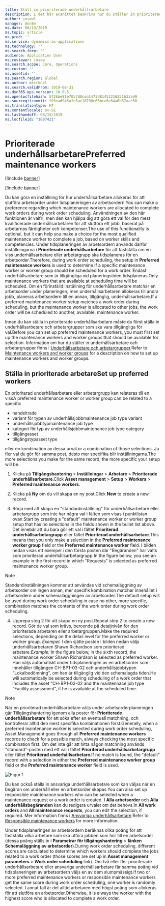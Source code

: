 ```yaml
---
title: Ställ in prioriterade underhållsarbetare
description: I det här avsnittet beskrivs hur du ställer in prioriterade underhållsarbetare i Tillgångshantering.
author: josaw1
manager: AnnBe
ms.date: 08/19/2019
ms.topic: article
ms.prod: ''
ms.service: dynamics-ax-applications
ms.technology: ''
ms.search.form: ''
audience: Application User
ms.reviewer: josaw
ms.search.scope: Core, Operations
ms.custom: ''
ms.assetid: ''
ms.search.region: Global
ms.author: mkirknel
ms.search.validFrom: 2019-08-31
ms.dyn365.ops.version: 10.0.5
ms.openlocfilehash: 8f26be81e7057d0cea1473d81452216251633ad9
ms.sourcegitcommit: f93ead945afe5ae18706c66bce6e64a6b57aac50
ms.translationtype: HT
ms.contentlocale: sv-SE
ms.lasthandoff: 08/19/2019
ms.locfileid: "1887421"
---
```

# <a name="preferred-maintenance-workers"></a><span data-ttu-id="5d876-103">Prioriterade underhållsarbetare</span><span class="sxs-lookup"><span data-stu-id="5d876-103">Preferred maintenance workers</span></span>

[!include [banner](../../includes/banner.md)]

[!include [banner](../../includes/preview-banner.md)]

<span data-ttu-id="5d876-104">Du kan göra en inställning för hur underhållsarbetare allokeras för att slutföra arbetsorder under tidsplaneringen av arbetsordern.</span><span class="sxs-lookup"><span data-stu-id="5d876-104">You can make a preference regarding which maintenance workers are allocated to complete work orders during work order scheduling.</span></span> <span data-ttu-id="5d876-105">Användningen av den här funktionen är valfri, men den kan hjälpa dig att göra ett val för den mest kvalificerade underhållsarbetaren för att slutföra ett jobb, baserat på arbetarnas färdigheter och kompetenser.</span><span class="sxs-lookup"><span data-stu-id="5d876-105">The use of this functionality is optional, but it can help you make a choice for the most qualified maintenance worker to complete a job, based on worker skills and competencies.</span></span> <span data-ttu-id="5d876-106">Under tidsplaneringen av arbetsordern används därför inställningarna i **Prioriterade underhållsarbetare** för att fastställa om en viss underhållsarbetare eller arbetargrupp ska tidsplaneras för en arbetsorder.</span><span class="sxs-lookup"><span data-stu-id="5d876-106">Therefore, during work order scheduling, the setup in **Preferred maintenance workers** is used to determine if a specific maintenance worker or worker group should be scheduled for a work order.</span></span> <span data-ttu-id="5d876-107">Endast underhållsarbetare som är tillgängliga vid planeringstiden tidsplaneras.</span><span class="sxs-lookup"><span data-stu-id="5d876-107">Only maintenance workers that are available at scheduling time will be scheduled.</span></span> <span data-ttu-id="5d876-108">Om en förinställd inställning för underhållsarbetare matchar en arbetsorder under planeringen, men underhållsarbetaren allokeras till andra jobb, planeras arbetsordern till en annan, tillgänglig, underhållsarbetare.</span><span class="sxs-lookup"><span data-stu-id="5d876-108">If a preferred maintenance worker setup matches a work order during scheduling, but the maintenance worker is allocated to other jobs, the work order will be scheduled to another, available, maintenance worker.</span></span>

<span data-ttu-id="5d876-109">Innan du kan ställa in prioriterade underhållsarbetare måste du först ställa in underhållsarbetare och arbetargrupper som ska vara tillgängliga för val.</span><span class="sxs-lookup"><span data-stu-id="5d876-109">Before you can set up preferred maintenance workers, you must first set up the maintenance workers and worker groups that should be available for selection.</span></span> <span data-ttu-id="5d876-110">Information om hur du ställer in underhållsarbetare och arbetargrupper finns i [Underhållsarbetare och arbetargrupper](../setup-for-objects/workers-and-worker-groups.md).</span><span class="sxs-lookup"><span data-stu-id="5d876-110">Refer to [Maintenance workers and worker groups](../setup-for-objects/workers-and-worker-groups.md) for a description on how to set up maintenance workers and worker groups.</span></span>

## <a name="set-up-preferred-workers"></a><span data-ttu-id="5d876-111">Ställa in prioriterade arbetare</span><span class="sxs-lookup"><span data-stu-id="5d876-111">Set up preferred workers</span></span>

<span data-ttu-id="5d876-112">En prioriterad underhållsarbetare eller arbetargrupp kan relateras till en viss</span><span class="sxs-lookup"><span data-stu-id="5d876-112">A preferred maintenance worker or worker group can be related to a specific</span></span>

- <span data-ttu-id="5d876-113">handel</span><span class="sxs-lookup"><span data-stu-id="5d876-113">trade</span></span>  
- <span data-ttu-id="5d876-114">variant för typen av underhållsjobb</span><span class="sxs-lookup"><span data-stu-id="5d876-114">maintenance job type variant</span></span>  
- <span data-ttu-id="5d876-115">underhållsjobbtyp</span><span class="sxs-lookup"><span data-stu-id="5d876-115">maintenance job type</span></span>  
- <span data-ttu-id="5d876-116">kategori för typ av underhållsjobb</span><span class="sxs-lookup"><span data-stu-id="5d876-116">maintenance job type category</span></span>  
- <span data-ttu-id="5d876-117">tillgång</span><span class="sxs-lookup"><span data-stu-id="5d876-117">asset</span></span>  
- <span data-ttu-id="5d876-118">tillgångstyp</span><span class="sxs-lookup"><span data-stu-id="5d876-118">asset type</span></span>  

<span data-ttu-id="5d876-119">eller en kombination av dessa urval.</span><span class="sxs-lookup"><span data-stu-id="5d876-119">or a combination of those selections.</span></span> <span data-ttu-id="5d876-120">Ju fler val du gör för samma post, desto mer specifika blir inställningarna.</span><span class="sxs-lookup"><span data-stu-id="5d876-120">The more selections you make for the same record, the more specific your setup will be.</span></span>

1. <span data-ttu-id="5d876-121">Klicka på **Tillgångshantering** > **Inställningar** > **Arbetare** > **Prioriterade underhållsarbetare**.</span><span class="sxs-lookup"><span data-stu-id="5d876-121">Click **Asset management** > **Setup** > **Workers** > **Preferred maintenance workers**.</span></span>

2. <span data-ttu-id="5d876-122">Klicka på **Ny** om du vill skapa en ny post.</span><span class="sxs-lookup"><span data-stu-id="5d876-122">Click **New** to create a new record.</span></span>

3. <span data-ttu-id="5d876-123">Börja med att skapa en "standardinställning" för underhållsarbetare eller arbetargrupp som inte har några val i fälten som visas i punktlistan ovan.</span><span class="sxs-lookup"><span data-stu-id="5d876-123">Start by creating a "default" maintenance worker or worker group setup that has no selections in the fields shown in the bullet list above.</span></span> <span data-ttu-id="5d876-124">Det innebär att du bara gör ett val i fältet **Prioriterad underhållsarbetargrupp** eller fältet **Prioriterad underhållsarbetare**.</span><span class="sxs-lookup"><span data-stu-id="5d876-124">This means that you only make a selection in the **Preferred maintenance worker group** field or the **Preferred maintenance worker** field.</span></span> <span data-ttu-id="5d876-125">I bilden nedan visas ett exempel i den första posten där "Begäranden" har valts som prioriterad underhållsarbetargrupp.</span><span class="sxs-lookup"><span data-stu-id="5d876-125">In the figure below, you see an example in the first record in which "Requests" is selected as preferred maintenance worker group.</span></span>

>[!NOTE]
><span data-ttu-id="5d876-126">Standardinställningen kommer att användas vid schemaläggning av arbetsorder om ingen annan, mer specifik kombination matchar innehållet i arbetsordern under schemaläggningen av arbetsorder.</span><span class="sxs-lookup"><span data-stu-id="5d876-126">The default setup will be used during work order scheduling in case no other, more specific, combination matches the contents of the work order during work order scheduling.</span></span>

4. <span data-ttu-id="5d876-127">Upprepa steg 2 för att skapa en ny post.</span><span class="sxs-lookup"><span data-stu-id="5d876-127">Repeat step 2 to create a new record.</span></span> <span data-ttu-id="5d876-128">Gör de val som krävs, beroende på detaljnivån för den prioriterade arbetaren eller arbetargruppen.</span><span class="sxs-lookup"><span data-stu-id="5d876-128">Make the required selections, depending on the detail level for the preferred worker or worker group.</span></span> <span data-ttu-id="5d876-129">*Exempel:* I den sjätte posten i bilden nedan väljs underhållsarbetaren Shawn Richardson som prioriterad arbetare.</span><span class="sxs-lookup"><span data-stu-id="5d876-129">*Example:* In the figure below, in the sixth record, the maintenance worker Shawn Richardson is selected as preferred worker.</span></span> <span data-ttu-id="5d876-130">Han väljs automatiskt under tidsplaneringen av en arbetsorder som innehåller tillgången CH-BP1-03-02 och underhållsjobbtypen "Lokalbedömning", om han är tillgänglig vid den schemalagda tiden.</span><span class="sxs-lookup"><span data-stu-id="5d876-130">He will automatically be selected during scheduling of a work order that includes the asset "CH-BP1-03-02 and the maintennace job type "Facility assessment", if he is available at the scheduled time.</span></span>

>[!NOTE]
><span data-ttu-id="5d876-131">När en prioriterad underhållsarbetare väljs under arbetsorderplaneringen går Tillgångshantering igenom alla poster för **Prioriterade underhållsarbetare** för att söka efter en eventuell matchning, och kontrollerar alltid den mest specifika kombinationen först.</span><span class="sxs-lookup"><span data-stu-id="5d876-131">Generally, when a preferred maintenance worker is selected during work order scheduling, Asset Management goes through all **Preferred maintenance workers** records to check for a possible match, always checking the most specific combination first.</span></span> <span data-ttu-id="5d876-132">Om det inte går att hitta någon matchning används "standard"-posten med ett val i fältet **Prioriterad underhållsarbetargrupp** eller fältet **Prioriterad underhållsarbetare**.</span><span class="sxs-lookup"><span data-stu-id="5d876-132">If no match is found, the "default" record with a selection in either the **Preferred maintenance worker group** field or the **Preferred maintenance worker** field is used.</span></span>


![Figur 1](media/02-work-order-scheduling.png)

<span data-ttu-id="5d876-134">Du kan också ställa in ansvariga underhållsarbetare som kan väljas när en begäran om underhåll eller en arbetsorder skapas.</span><span class="sxs-lookup"><span data-stu-id="5d876-134">You can also set up responsible maintenance workers who can be selected when a maintenance request or a work order is created.</span></span> <span data-ttu-id="5d876-135">I **Alla arbetsorder** och **Alla underhållsbegäranden** kan du redigera urvalet om det behövs.</span><span class="sxs-lookup"><span data-stu-id="5d876-135">In **All work orders** and **All maintenance requests**, you can edit the selection, if required.</span></span> <span data-ttu-id="5d876-136">Mer information finns i [Ansvariga underhållsarbetare](../setup-for-maintenance-requests/responsible-workers.md).</span><span class="sxs-lookup"><span data-stu-id="5d876-136">Refer to [Responsible maintenance workers](../setup-for-maintenance-requests/responsible-workers.md) for more information.</span></span>

<span data-ttu-id="5d876-137">Under tidsplaneringen av arbetsordern beräknas olika poäng för att fastställa vilka arbetare som ska utföra jobben som hör till en arbetsorder (dessa poäng ställs in i **Parametrar för tillgångshantering** > **länken Schemaläggning av arbetsorder**).</span><span class="sxs-lookup"><span data-stu-id="5d876-137">During work order scheduling, different scores are calculated to determine which workers should complete the jobs related to a work order (those scores are set up in **Asset management parameters** > **Work order scheduling** link).</span></span> <span data-ttu-id="5d876-138">Om två eller fler prioriterade underhållsarbetare eller ansvariga underhållsarbetare får samma poäng vid tidsplaneringen av arbetsordern väljs en av dem slumpmässigt.</span><span class="sxs-lookup"><span data-stu-id="5d876-138">If two or more preferred maintenance workers or responsible maintenance workers get the same score during work order scheduling, one worker is randomly selected.</span></span> <span data-ttu-id="5d876-139">I annat fall är det alltid arbetaren med högst poäng som allokeras för att slutföra en arbetsorder.</span><span class="sxs-lookup"><span data-stu-id="5d876-139">Otherwise, it is always the worker with the highest score who is allocated to complete a work order.</span></span>

